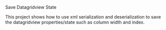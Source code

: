 Save Datagridview State

This project shows how to use xml serialization and deserialization to save the datagridview properties/state such as column width and index.